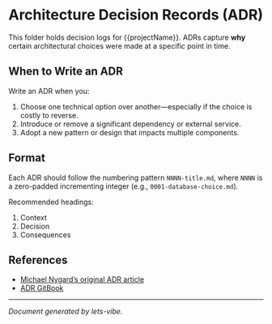 # Architecture Decision Records (ADR)

This folder holds decision logs for {{projectName}}. ADRs capture **why** certain architectural choices were made at a specific point in time.

## When to Write an ADR

Write an ADR when you:

1. Choose one technical option over another—especially if the choice is costly to reverse.
2. Introduce or remove a significant dependency or external service.
3. Adopt a new pattern or design that impacts multiple components.

## Format

Each ADR should follow the numbering pattern `NNNN-title.md`, where `NNNN` is a zero-padded incrementing integer (e.g., `0001-database-choice.md`).

Recommended headings:

1. Context
2. Decision
3. Consequences

## References

- [Michael Nygard’s original ADR article](https://cognitect.com/blog/2011/11/15/documenting-architecture-decisions.html)
- [ADR GitBook](https://adr.github.io/)

---

_Document generated by lets-vibe._
